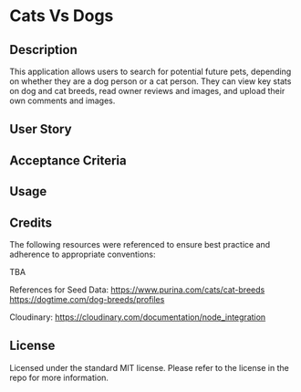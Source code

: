 # Cats Vs Dogs

## Description
This application allows users to search for potential future pets, depending on whether they are a dog person or a cat person. They can view key stats on dog and cat breeds, read owner reviews and images, and upload their own comments and images.

## User Story

## Acceptance Criteria

## Usage

## Credits

The following resources were referenced to ensure best practice and adherence to appropriate conventions:

TBA

References for Seed Data:
https://www.purina.com/cats/cat-breeds
https://dogtime.com/dog-breeds/profiles

Cloudinary:
https://cloudinary.com/documentation/node_integration

## License

Licensed under the standard MIT license. Please refer to the license in the repo for more information.